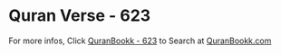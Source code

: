 # Quran Verse - 623 

For more infos, Click [QuranBookk - 623](https://www.quranbookk.com/quran/search?q=623) to Search at [QuranBookk.com](http://quranbookk.com/)